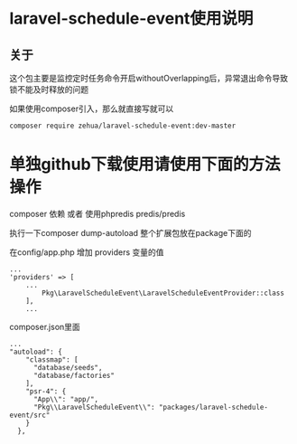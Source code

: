 # laravel-schedule-event使用说明
## 关于
这个包主要是监控定时任务命令开启withoutOverlapping后，异常退出命令导致锁不能及时释放的问题

如果使用composer引入，那么就直接写就可以
```$xslt
composer require zehua/laravel-schedule-event:dev-master
```

# 单独github下载使用请使用下面的方法操作
composer 依赖 或者 使用phpredis
predis/predis

执行一下composer dump-autoload 整个扩展包放在package下面的


在config/app.php
增加 providers 变量的值
```
...
'providers' => [
    ...  
        Pkg\LaravelScheduleEvent\LaravelScheduleEventProvider::class
    ],
    ...
```
composer.json里面
```$xslt
...
"autoload": {
    "classmap": [
      "database/seeds",
      "database/factories"
    ],
    "psr-4": {
      "App\\": "app/",
      "Pkg\\LaravelScheduleEvent\\": "packages/laravel-schedule-event/src"
    }
  },
```
